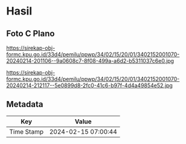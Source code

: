 # Hasil

## Foto C Plano

https://sirekap-obj-formc.kpu.go.id/33d4/pemilu/ppwp/34/02/15/20/01/3402152001070-20240214-201106--9a0608c7-8f08-499a-a6d2-b5311037c6e0.jpg

https://sirekap-obj-formc.kpu.go.id/33d4/pemilu/ppwp/34/02/15/20/01/3402152001070-20240214-212117--5e0899d8-2fc0-41c6-b97f-4d4a49854e52.jpg


## Metadata

| Key        | Value               |
| ---------- | ------------------- |
| Time Stamp | 2024-02-15 07:00:44 |



